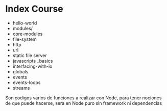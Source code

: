 # Index Course
- hello-world
- modules/
- core-modules
- file-system
- http
- url
- static file server
- javascripts _basics
- interfacing-with-io
- globals
- events
- events-loops
- streams

Son codigos varios de funciones a realizar con Node, para tener nociones de que puede hacerse, sera en Node puro sin framework ni dependencias
